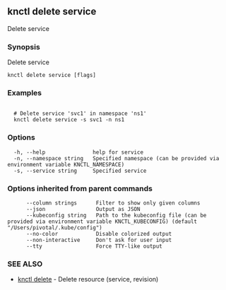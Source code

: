 ## knctl delete service

Delete service

### Synopsis

Delete service

```
knctl delete service [flags]
```

### Examples

```

  # Delete service 'svc1' in namespace 'ns1'
  knctl delete service -s svc1 -n ns1
```

### Options

```
  -h, --help               help for service
  -n, --namespace string   Specified namespace (can be provided via environment variable KNCTL_NAMESPACE)
  -s, --service string     Specified service
```

### Options inherited from parent commands

```
      --column strings      Filter to show only given columns
      --json                Output as JSON
      --kubeconfig string   Path to the kubeconfig file (can be provided via environment variable KNCTL_KUBECONFIG) (default "/Users/pivotal/.kube/config")
      --no-color            Disable colorized output
      --non-interactive     Don't ask for user input
      --tty                 Force TTY-like output
```

### SEE ALSO

* [knctl delete](knctl_delete.md)	 - Delete resource (service, revision)

